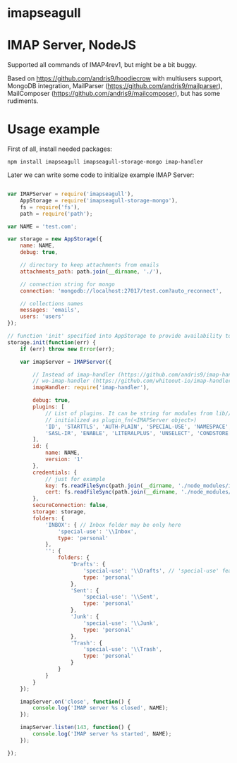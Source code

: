 imapseagull
===========

# IMAP Server, NodeJS

Supported all commands of IMAP4rev1, but might be a bit buggy.

Based on https://github.com/andris9/hoodiecrow with multiusers support, MongoDB integration, MailParser (https://github.com/andris9/mailparser), MailComposer (https://github.com/andris9/mailcomposer), but has some rudiments.

# Usage example

First of all, install needed packages:

```npm install imapseagull imapseagull-storage-mongo imap-handler```

Later we can write some code to initialize example IMAP Server:

```js

var IMAPServer = require('imapseagull'),
    AppStorage = require('imapseagull-storage-mongo'),
    fs = require('fs'),
    path = require('path');

var NAME = 'test.com';

var storage = new AppStorage({
    name: NAME,
    debug: true,

    // directory to keep attachments from emails
    attachments_path: path.join(__dirname, './'),

    // connection string for mongo
    connection: 'mongodb://localhost:27017/test.com?auto_reconnect',

    // collections names
    messages: 'emails',
    users: 'users'
});

// function 'init' specified into AppStorage to provide availability to redefine it
storage.init(function(err) {
    if (err) throw new Error(err);

    var imapServer = IMAPServer({

        // Instead of imap-handler (https://github.com/andris9/imap-handler) you can choose
        // wo-imap-handler (https://github.com/whiteout-io/imap-handler) or anything you want with same API
        imapHandler: require('imap-handler'),

        debug: true,
        plugins: [
            // List of plugins. It can be string for modules from lib//plugins/*.js or functions, that will be
            // initialized as plugin_fn(<IMAPServer object>)
            'ID', 'STARTTLS', 'AUTH-PLAIN', 'SPECIAL-USE', 'NAMESPACE', 'IDLE', /*'LOGINDISABLED',*/
            'SASL-IR', 'ENABLE', 'LITERALPLUS', 'UNSELECT', 'CONDSTORE'
        ],
        id: {
            name: NAME,
            version: '1'
        },
        credentials: {
            // just for example
            key: fs.readFileSync(path.join(__dirname, './node_modules/imapseagull/tests/server.crt')),
            cert: fs.readFileSync(path.join(__dirname, './node_modules/imapseagull/tests/server.key'))
        },
        secureConnection: false,
        storage: storage,
        folders: {
            'INBOX': { // Inbox folder may be only here
                'special-use': '\\Inbox',
                type: 'personal'
            },
            '': {
                folders: {
                    'Drafts': {
                        'special-use': '\\Drafts', // 'special-use' feature is in core of our IMAP implementation
                        type: 'personal'
                    },
                    'Sent': {
                        'special-use': '\\Sent',
                        type: 'personal'
                    },
                    'Junk': {
                        'special-use': '\\Junk',
                        type: 'personal'
                    },
                    'Trash': {
                        'special-use': '\\Trash',
                        type: 'personal'
                    }
                }
            }
        }
    });

    imapServer.on('close', function() {
        console.log('IMAP server %s closed', NAME);
    });

    imapServer.listen(143, function() {
        console.log('IMAP server %s started', NAME);
    });

});
```

